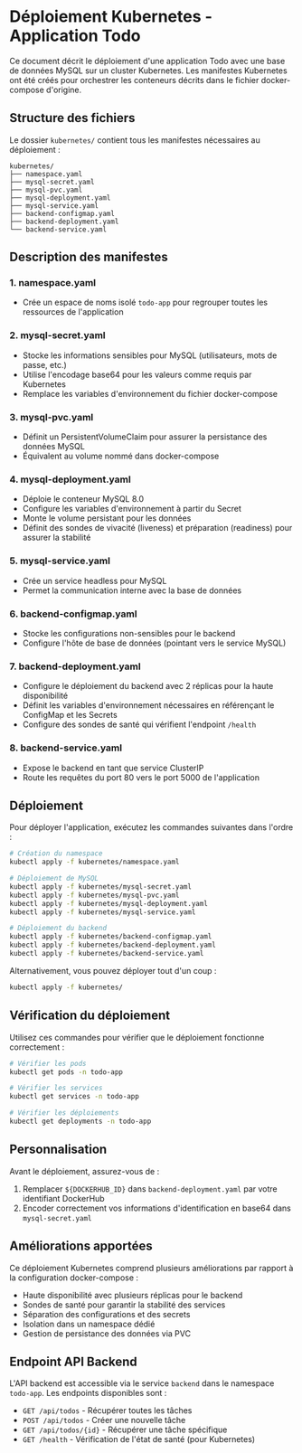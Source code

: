 # Déploiement Kubernetes - Application Todo

Ce document décrit le déploiement d'une application Todo avec une base de données MySQL sur un cluster Kubernetes. Les manifestes Kubernetes ont été créés pour orchestrer les conteneurs décrits dans le fichier docker-compose d'origine.

## Structure des fichiers

Le dossier `kubernetes/` contient tous les manifestes nécessaires au déploiement :

```
kubernetes/
├── namespace.yaml
├── mysql-secret.yaml
├── mysql-pvc.yaml
├── mysql-deployment.yaml
├── mysql-service.yaml
├── backend-configmap.yaml
├── backend-deployment.yaml
└── backend-service.yaml
```

## Description des manifestes

### 1. namespace.yaml
- Crée un espace de noms isolé `todo-app` pour regrouper toutes les ressources de l'application

### 2. mysql-secret.yaml
- Stocke les informations sensibles pour MySQL (utilisateurs, mots de passe, etc.)
- Utilise l'encodage base64 pour les valeurs comme requis par Kubernetes
- Remplace les variables d'environnement du fichier docker-compose

### 3. mysql-pvc.yaml
- Définit un PersistentVolumeClaim pour assurer la persistance des données MySQL
- Équivalent au volume nommé dans docker-compose

### 4. mysql-deployment.yaml
- Déploie le conteneur MySQL 8.0
- Configure les variables d'environnement à partir du Secret
- Monte le volume persistant pour les données
- Définit des sondes de vivacité (liveness) et préparation (readiness) pour assurer la stabilité

### 5. mysql-service.yaml
- Crée un service headless pour MySQL
- Permet la communication interne avec la base de données

### 6. backend-configmap.yaml
- Stocke les configurations non-sensibles pour le backend
- Configure l'hôte de base de données (pointant vers le service MySQL)

### 7. backend-deployment.yaml
- Configure le déploiement du backend avec 2 réplicas pour la haute disponibilité
- Définit les variables d'environnement nécessaires en référençant le ConfigMap et les Secrets
- Configure des sondes de santé qui vérifient l'endpoint `/health`

### 8. backend-service.yaml
- Expose le backend en tant que service ClusterIP
- Route les requêtes du port 80 vers le port 5000 de l'application

## Déploiement

Pour déployer l'application, exécutez les commandes suivantes dans l'ordre :

```bash
# Création du namespace
kubectl apply -f kubernetes/namespace.yaml

# Déploiement de MySQL
kubectl apply -f kubernetes/mysql-secret.yaml
kubectl apply -f kubernetes/mysql-pvc.yaml
kubectl apply -f kubernetes/mysql-deployment.yaml
kubectl apply -f kubernetes/mysql-service.yaml

# Déploiement du backend
kubectl apply -f kubernetes/backend-configmap.yaml
kubectl apply -f kubernetes/backend-deployment.yaml
kubectl apply -f kubernetes/backend-service.yaml
```

Alternativement, vous pouvez déployer tout d'un coup :

```bash
kubectl apply -f kubernetes/
```

## Vérification du déploiement

Utilisez ces commandes pour vérifier que le déploiement fonctionne correctement :

```bash
# Vérifier les pods
kubectl get pods -n todo-app

# Vérifier les services
kubectl get services -n todo-app

# Vérifier les déploiements
kubectl get deployments -n todo-app
```

## Personnalisation

Avant le déploiement, assurez-vous de :
1. Remplacer `${DOCKERHUB_ID}` dans `backend-deployment.yaml` par votre identifiant DockerHub
2. Encoder correctement vos informations d'identification en base64 dans `mysql-secret.yaml`

## Améliorations apportées

Ce déploiement Kubernetes comprend plusieurs améliorations par rapport à la configuration docker-compose :
- Haute disponibilité avec plusieurs réplicas pour le backend
- Sondes de santé pour garantir la stabilité des services
- Séparation des configurations et des secrets
- Isolation dans un namespace dédié
- Gestion de persistance des données via PVC

## Endpoint API Backend

L'API backend est accessible via le service `backend` dans le namespace `todo-app`. Les endpoints disponibles sont :
- `GET /api/todos` - Récupérer toutes les tâches
- `POST /api/todos` - Créer une nouvelle tâche
- `GET /api/todos/{id}` - Récupérer une tâche spécifique
- `GET /health` - Vérification de l'état de santé (pour Kubernetes)